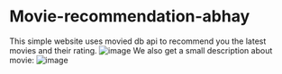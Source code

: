 # Movie-recommendation-abhay
This simple website uses  movied db api to recommend you the latest movies and their rating.
![image](https://user-images.githubusercontent.com/86717847/163022007-479ca42e-6e59-4203-8ab0-42609baaa360.png)
We also get a small description about movie:
![image](https://user-images.githubusercontent.com/86717847/163022302-b7a34c96-bc69-4a2f-8ced-2f0b81d5cc7b.png)

